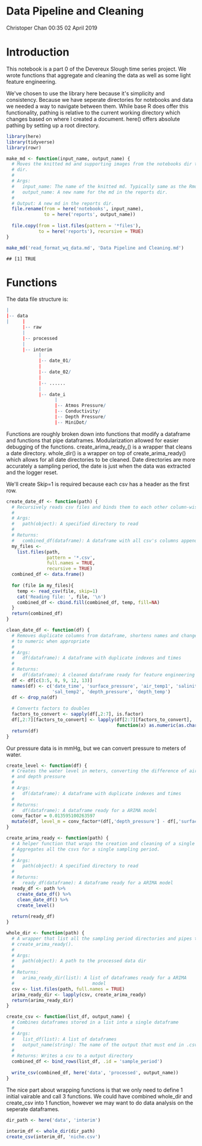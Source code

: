 Data Pipeline and Cleaning
================
Christoper Chan
00:35 02 April 2019

Introduction
============

This notebook is a part 0 of the Devereux Slough time series project. We wrote functions that aggregate and cleaning the data as well as some light feature engineering.

We've chosen to use the library here because it's simplicity and consistency. Because we have seperate directories for notebooks and data we needed a way to navigate between them. While base R does offer this functionality, pathing is relative to the current working directory which changes based on where I created a document. here() offers absolute pathing by setting up a root directory.

``` r
library(here)
library(tidyverse)
library(rowr)
```

``` r
make_md <- function(input_name, output_name) {
  # Moves the knitted md and supporting images from the notebooks dir to reports
  # dir.
  # 
  # Args:
  #   input_name: The name of the knitted md. Typically same as the Rmd title.
  #   output_name: A new name for the md in the reports dir.
  #
  # Output: A new md in the reports dir. 
  file.rename(from = here('notebooks', input_name), 
              to = here('reports', output_name))
  
  file.copy(from = list.files(pattern = '*files'), 
            to = here('reports'), recursive = TRUE)
}

make_md('read_format_wq_data.md', 'Data Pipeline and Cleaning.md')
```

    ## [1] TRUE

Functions
=========

The data file structure is:

``` r
|
|-- data
|     |
      |-- raw
      |
      |-- processed
      |
      |-- interim
            |
            |-- date_01/
            |
            |-- date_02/
            |
            |-- ......
            |
            |-- date_i
                  |
                  |-- Atmos Pressure/
                  |-- Conductivity/
                  |-- Depth Pressure/
                  |-- MiniDot/
```

Functions are roughly broken down into functions that modify a dataframe and functions that pipe dataframes. Modularization allowed for easier debugging of the functions. create\_arima\_ready\_() is a wrapper that cleans a date directory. whole\_dir() is a wrapper on top of create\_arima\_ready() which allows for all date directories to be cleaned. Date directories are more accurately a sampling period, the date is just when the data was extracted and the logger reset.

We'll create Skip=1 is required because each csv has a header as the first row.

``` r
create_date_df <- function(path) {
  # Recursively reads csv files and binds them to each other column-wise
  #
  # Args:
  #   path(object): A specified directory to read
  #
  # Returns:
  #   combined_df(dataframe): A dataframe with all csv's columns appended
  my_files <- 
    list.files(path,
               pattern = '*.csv',
               full.names = TRUE,
               recursive = TRUE) 
  combined_df <- data.frame()
  
  for (file in my_files){
    temp <- read_csv(file, skip=1)
    cat('Reading file: ', file, '\n')
    combined_df <- cbind.fill(combined_df, temp, fill=NA)
  }
  return(combined_df)
}
```

``` r
clean_date_df <- function(df) {
  # Removes duplicate columns from dataframe, shortens names and changes factors 
  # to numeric when appropriate
  #
  # Args:
  #   df(dataframe): A dataframe with duplicate indexes and times
  #
  # Returns:
  #   df(dataframe): A cleaned dataframe ready for feature engineering
  df <- df[c(3:5, 8, 9, 12, 13)]
  names(df) <- c('date_time', 'surface_pressure', 'air_temp1', 'salinity', 
                 'sal_temp2', 'depth_pressure', 'depth_temp')
  df <- drop_na(df)
  
  # Converts factors to doubles
  factors_to_convert <- sapply(df[,2:7], is.factor)
  df[,2:7][factors_to_convert] <- lapply(df[2:7][factors_to_convert], 
                                         function(x) as.numeric(as.character(x)))
  return(df)
}
```

Our pressure data is in mmHg, but we can convert pressure to meters of water.

``` r
create_level <- function(df) {
  # Creates the water level in meters, converting the difference of air pressure
  # and depth pressure
  #
  # Args:
  #   df(dataframe): A dataframe with duplicate indexes and times
  #
  # Returns:
  #   df(dataframe): A dataframe ready for a ARIMA model
  conv_factor = 0.013595100263597
  mutate(df, level_m = conv_factor*(df[,'depth_pressure'] - df[,'surface_pressure']))
}
```

``` r
create_arima_ready <- function(path) {
  # A helper function that wraps the creation and cleaning of a single dataframe.
  # Aggregates all the csvs for a single sampling period.
  #
  # Args:
  #   path(object): A specified directory to read
  #
  # Returns:
  #   ready_df(dataframe): A dataframe ready for a ARIMA model
  ready_df <- path %>%
    create_date_df() %>%
    clean_date_df() %>%
    create_level()
  
  return(ready_df)
}
```

``` r
whole_dir <- function(path) {
  # A wrapper that list all the sampling period directories and pipes them into
  # create_arima_ready().
  #
  # Args:
  #   path(object): A path to the processed data dir
  #
  # Returns:
  #   arima_ready_dir(list): A list of dataframes ready for a ARIMA 
  #                             model
  csv <- list.files(path, full.names = TRUE)
  arima_ready_dir <- lapply(csv, create_arima_ready)
  return(arima_ready_dir)
}
```

``` r
create_csv <- function(list_df, output_name) {
  # Combines dataframes stored in a list into a single dataframe
  #
  # Args:
  #   list_df(list): A list of dataframes
  #   output_name(string): The name of the output that must end in .csv
  #
  # Returns: Writes a csv to a output directory
  combined_df <- bind_rows(list_df, .id = 'sample_period')
  
  write_csv(combined_df, here('data', 'processed', output_name))  
}
```

The nice part about wrapping functions is that we only need to define 1 initial vairable and call 3 functions. We could have combined whole\_dir and create\_csv into 1 function, however we may want to do data analysis on the seperate dataframes.

``` r
dir_path <- here('data', 'interim')

interim_df <- whole_dir(dir_path)
create_csv(interim_df, 'niche.csv')
```
